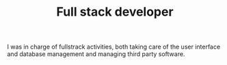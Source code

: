 ---
title: "Full stack developer"
company: "Tilatina"
time: "1 year and 8 months "
body: "I was in charge of fullstrack activities, both taking care of the user interface and database management and managing third party software."

---